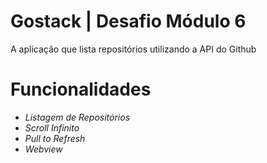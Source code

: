 # Gostack | Desafio Módulo 6
  
A aplicação que lista repositórios utilizando a API do Github

# Funcionalidades
  - *Listagem de Repositórios*
  - *Scroll Infinito*
  - *Pull to Refresh*
  - *Webview*
